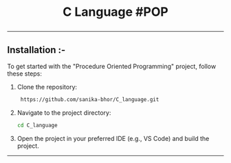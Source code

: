 # <p align="center">C Language #POP</p>
-------------------------------------------------------------------------------------------------------------------------------------------------
## Installation :-

To get started with the "Procedure Oriented Programming" project, follow these steps:

1. Clone the repository:
   ```bash
    https://github.com/sanika-bhor/C_language.git
   ```
   
2. Navigate to the project directory:
   ```bash
   cd C_language
   ```
3. Open the project in your preferred IDE (e.g., VS Code) and build the project.
-------------------------------------------------------------------------------------------------------------------------------------------------
